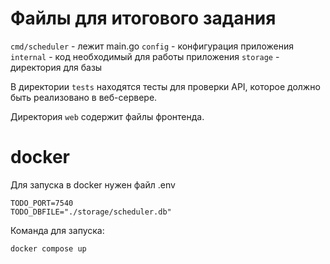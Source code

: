 # Файлы для итогового задания

`cmd/scheduler` - лежит main.go
`config` - конфигурация приложения
`internal` - код необходимый для работы приложения
`storage` - директория для базы

В директории `tests` находятся тесты для проверки API, которое должно быть реализовано в веб-сервере.

Директория `web` содержит файлы фронтенда.


# docker

Для запуска в docker нужен файл .env

```
TODO_PORT=7540
TODO_DBFILE="./storage/scheduler.db"
```

Команда для запуска:

```
docker compose up
```

